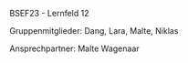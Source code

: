 BSEF23 - Lernfeld 12

Gruppenmitglieder: Dang, Lara, Malte, Niklas

Ansprechpartner: Malte Wagenaar
